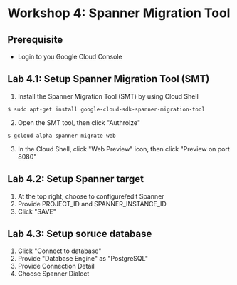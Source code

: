 # Workshop 4: Spanner Migration Tool

## Prerequisite
* Login to you Google Cloud Console

## Lab 4.1: Setup Spanner Migration Tool (SMT)
1. Install the Spanner Migration Tool (SMT) by using Cloud Shell
```
$ sudo apt-get install google-cloud-sdk-spanner-migration-tool
```
2. Open the SMT tool, then click "Authroize"
```
$ gcloud alpha spanner migrate web
```
3. In the Cloud Shell, click "Web Preview" icon, then click "Preview on port 8080"

## Lab 4.2: Setup Spanner target
1. At the top right, choose to configure/edit Spanner
2. Provide PROJECT_ID and SPANNER_INSTANCE_ID
3. Click "SAVE"

## Lab 4.3: Setup soruce database
1. Click "Connect to database"
2. Provide "Database Engine" as "PostgreSQL"
3. Provide Connection Detail
4. Choose Spanner Dialect